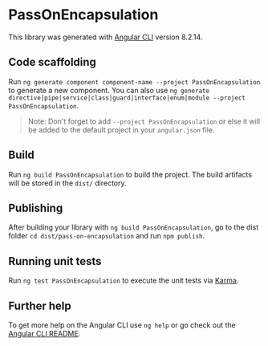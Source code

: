 # PassOnEncapsulation

This library was generated with [Angular CLI](https://github.com/angular/angular-cli) version 8.2.14.

## Code scaffolding

Run `ng generate component component-name --project PassOnEncapsulation` to generate a new component. You can also use `ng generate directive|pipe|service|class|guard|interface|enum|module --project PassOnEncapsulation`.
> Note: Don't forget to add `--project PassOnEncapsulation` or else it will be added to the default project in your `angular.json` file. 

## Build

Run `ng build PassOnEncapsulation` to build the project. The build artifacts will be stored in the `dist/` directory.

## Publishing

After building your library with `ng build PassOnEncapsulation`, go to the dist folder `cd dist/pass-on-encapsulation` and run `npm publish`.

## Running unit tests

Run `ng test PassOnEncapsulation` to execute the unit tests via [Karma](https://karma-runner.github.io).

## Further help

To get more help on the Angular CLI use `ng help` or go check out the [Angular CLI README](https://github.com/angular/angular-cli/blob/master/README.md).
